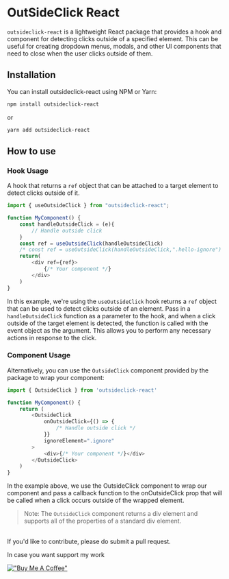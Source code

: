 # OutSideClick React

`outsideclick-react` is a lightweight React package that provides a hook and component for detecting clicks outside of a specified element. This can be useful for creating dropdown menus, modals, and other UI components that need to close when the user clicks outside of them.

## Installation

You can install outsideclick-react using NPM or Yarn:

```bash
npm install outsideclick-react
```

or

```bash
yarn add outsideclick-react
```

## How to use

### Hook Usage

A hook that returns a `ref` object that can be attached to a target element to detect clicks outside of it.

```javascript
import { useOutsideClick } from "outsideclick-react";

function MyComponent() {
    const handleOutsideClick = (e){
        // Handle outside click
    }
    const ref = useOutsideClick(handleOutsideClick)
    /* const ref = useOutsideClick(handleOutsideClick,".hello-ignore") */
    return(
        <div ref={ref}>
            {/* Your component */}
        </div>
    )
}
```

In this example, we're using the `useOutsideClick` hook returns a `ref` object that can be used to detect clicks outside of an element. Pass in a `handleOutsideClick` function as a parameter to the hook, and when a click outside of the target element is detected, the function is called with the event object as the argument. This allows you to perform any necessary actions in response to the click.

### Component Usage

Alternatively, you can use the `OutsideClick` component provided by the package to wrap your component:

```javascript
import { OutsideClick } from 'outsideclick-react'

function MyComponent() {
    return (
        <OutsideClick
            onOutsideClick={() => {
                /* Handle outside click */
            }}
            ignoreElement=".ignore"
        >
            <div>{/* Your component */}</div>
        </OutsideClick>
    )
}
```

In the example above, we use the OutsideClick component to wrap our component and pass a callback function to the onOutsideClick prop that will be called when a click occurs outside of the wrapped element.

> Note: The `OutsideClick` component returns a div element and supports all of the properties of a standard div element.

<br/>
If you'd like to contribute, please do submit a pull request.

In case you want support my work

[!["Buy Me A Coffee"](https://www.buymeacoffee.com/assets/img/custom_images/orange_img.png)](https://buymeacoffee.com/rashed.iqbal)
